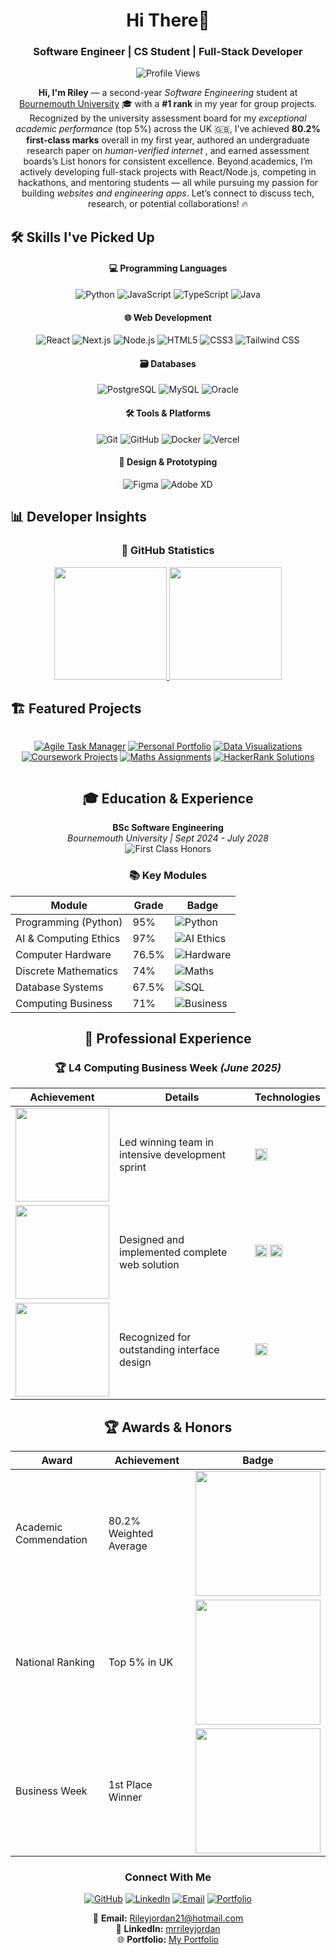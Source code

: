 

<h1 align="center">Hi There👋</h1>
<h3 align="center">Software Engineer | CS Student | Full-Stack Developer</h3>

<p align="center">
  <img src="https://komarev.com/ghpvc/?username=xmrenigmax&label=Profile%20views&color=0e75b6&style=flat" alt="Profile Views"/>
</p>


<p align="center">
  <strong>Hi, I'm Riley</strong> — a second-year <em>Software Engineering</em> student at <a href="https://www.bournemouth.ac.uk/" target="_blank">Bournemouth University</a> 🎓 with a <strong>#1 rank</strong> in my year for group projects. Recognized by the university assessment board for my <em>exceptional academic performance</em> (top 5%) across the UK 🇬🇧, I’ve achieved <strong>80.2% first-class marks</strong> overall in my first year, authored an undergraduate research paper on <em>human-verified internet </em>, and earned assessment boards’s List honors for consistent excellence. Beyond academics, I’m actively developing full-stack projects with React/Node.js, competing in hackathons, and mentoring students — all while pursuing my passion for building <em>websites and engineering apps</em>. Let’s connect to discuss tech, research, or potential collaborations! 🔥
</p>


## 🛠️ Skills I've Picked Up

<div align="center">

#### 💻 Programming Languages
<img src="https://img.shields.io/badge/Python-3776AB?style=for-the-badge&logo=python&logoColor=white" alt="Python">
<img src="https://img.shields.io/badge/JavaScript-F7DF1E?style=for-the-badge&logo=javascript&logoColor=black" alt="JavaScript">
<img src="https://img.shields.io/badge/TypeScript-3178C6?style=for-the-badge&logo=typescript&logoColor=white" alt="TypeScript">
<img src="https://img.shields.io/badge/Java-007396?style=for-the-badge&logo=java&logoColor=white" alt="Java">

#### 🌐 Web Development
<img src="https://img.shields.io/badge/React-61DAFB?style=for-the-badge&logo=react&logoColor=black" alt="React">
<img src="https://img.shields.io/badge/Next.js-000000?style=for-the-badge&logo=next.js&logoColor=white" alt="Next.js">
<img src="https://img.shields.io/badge/Node.js-339933?style=for-the-badge&logo=nodedotjs&logoColor=white" alt="Node.js">
<img src="https://img.shields.io/badge/HTML5-E34F26?style=for-the-badge&logo=html5&logoColor=white" alt="HTML5">
<img src="https://img.shields.io/badge/CSS3-1572B6?style=for-the-badge&logo=css3&logoColor=white" alt="CSS3">
<img src="https://img.shields.io/badge/Tailwind_CSS-06B6D4?style=for-the-badge&logo=tailwind-css&logoColor=white" alt="Tailwind CSS">

#### 🗃️ Databases
<img src="https://img.shields.io/badge/PostgreSQL-4169E1?style=for-the-badge&logo=postgresql&logoColor=white" alt="PostgreSQL">
<img src="https://img.shields.io/badge/MySQL-4479A1?style=for-the-badge&logo=mysql&logoColor=white" alt="MySQL">
<img src="https://img.shields.io/badge/Oracle-47A248?style=for-the-badge&logo=Oracle&logoColor=white" alt="Oracle">

#### 🛠️ Tools & Platforms
<img src="https://img.shields.io/badge/Git-F05032?style=for-the-badge&logo=git&logoColor=white" alt="Git">
<img src="https://img.shields.io/badge/GitHub-181717?style=for-the-badge&logo=github&logoColor=white" alt="GitHub">
<img src="https://img.shields.io/badge/Docker-2496ED?style=for-the-badge&logo=docker&logoColor=white" alt="Docker">
<img src="https://img.shields.io/badge/Vercel-000000?style=for-the-badge&logo=vercel&logoColor=white" alt="Vercel">

#### 🎨 Design & Prototyping
<img src="https://img.shields.io/badge/Figma-F24E1E?style=for-the-badge&logo=figma&logoColor=white" alt="Figma">
<img src="https://img.shields.io/badge/Adobe_XD-FF61F6?style=for-the-badge&logo=adobe-xd&logoColor=white" alt="Adobe XD">

</div>

## 📊 Developer Insights

<div align="center">

### 🚀 GitHub Statistics
<a href="https://github.com/anuraghazra/github-readme-stats">
  <img src="https://github-readme-stats.vercel.app/api?username=xmrenigmax&show_icons=true&theme=vue-dark&hide_border=true&include_all_commits=true&count_private=true" height="180"/>
  <img src="https://github-readme-stats.vercel.app/api/top-langs/?username=xmrenigmax&layout=compact&theme=vue-dark&hide_border=true" height="180"/>
</a>

</div>

## 🏗️ Featured Projects

<div align="center" style="display: grid; grid-template-columns: repeat(auto-fit, minmax(300px, 1fr)); gap: 1rem;">

[![Agile Task Manager](https://github-readme-stats.vercel.app/api/pin/?username=xmrenigmax&repo=AgileTaskManager&theme=vue-dark&hide_border=true)](https://github.com/xmrenigmax/AgileTaskManager)
[![Personal Portfolio](https://github-readme-stats.vercel.app/api/pin/?username=xmrenigmax&repo=MyPortfolio&theme=vue-dark&hide_border=true)](https://github.com/xmrenigmax/MyPortfolio)
[![Data Visualizations](https://github-readme-stats.vercel.app/api/pin/?username=xmrenigmax&repo=DataVisuals&theme=vue-dark&hide_border=true)](https://github.com/xmrenigmax/DataVisuals)
[![Coursework Projects](https://github-readme-stats.vercel.app/api/pin/?username=xmrenigmax&repo=L4_Coursework_Programming&theme=vue-dark&hide_border=true)](https://github.com/xmrenigmax/L4_Coursework_Programming)
[![Maths Assignments](https://github-readme-stats.vercel.app/api/pin/?username=xmrenigmax&repo=L4_MathsAssignmentRepo&theme=vue-dark&hide_border=true)](https://github.com/xmrenigmax/L4_MathsAssignmentRepo)
[![HackerRank Solutions](https://github-readme-stats.vercel.app/api/pin/?username=xmrenigmax&repo=Hackerrank&theme=vue-dark&hide_border=true)](https://github.com/xmrenigmax/Hackerrank)

</div>

<h2 align="center">🎓 Education & Experience</h2>

<div align="center">

**BSc Software Engineering**  
*Bournemouth University | Sept 2024 - July 2028*  
<img src="https://img.shields.io/badge/First_Class-80.17%25-red?style=flat&logo=academicons" alt="First Class Honors">

### 📚 Key Modules
<div align="center">

| Module | Grade | Badge |
|--------|-------|-------|
| Programming (Python) | 95% | <img src="https://img.shields.io/badge/Programming-95%25-3776AB?logo=python&logoColor=white" alt="Python"> |
| AI & Computing Ethics | 97% | <img src="https://img.shields.io/badge/Ethics-97%25-430098?logo=ai&logoColor=white" alt="AI Ethics"> |
| Computer Hardware | 76.5% | <img src="https://img.shields.io/badge/Hardware-76.5%25-00599C?logo=memory&logoColor=white" alt="Hardware"> |
| Discrete Mathematics | 74% | <img src="https://img.shields.io/badge/Maths-74%25-4DC0FF?logo=mathworks&logoColor=white" alt="Maths"> |
| Database Systems | 67.5% | <img src="https://img.shields.io/badge/SQL-67.5%25-4169E1?logo=postgresql&logoColor=white" alt="SQL"> |
| Computing Business | 71% | <img src="https://img.shields.io/badge/Business-71%25-FF9B45?logo=business&logoColor=white" alt="Business"> |

</div>

## 💼 Professional Experience

### 🏆 L4 Computing Business Week *(June 2025)*
<div align="center">

| Achievement | Details | Technologies |
|------------|---------|--------------|
| <img src="https://img.shields.io/badge/1st_Place-30+_Teams-FFD700?style=flat&logo=trophy" width="150"> | Led winning team in intensive development sprint | <img src="https://img.shields.io/badge/SCRUM-FF9B45?logo=agile" height="20"> |
| <img src="https://img.shields.io/badge/Full_Stack-Project-61DAFB?style=flat&logo=stackoverflow" width="150"> | Designed and implemented complete web solution | <img src="https://img.shields.io/badge/React-61DAFB?logo=react" height="20"> <img src="https://img.shields.io/badge/PostgreSQL-4169E1?logo=postgresql" height="20"> |
| <img src="https://img.shields.io/badge/UI/UX-Excellence-F24E1E?style=flat&logo=figma" width="150"> | Recognized for outstanding interface design | <img src="https://img.shields.io/badge/Figma-F24E1E?logo=figma" height="20"> |

</div>

## 🏆 Awards & Honors
<div align="center">

| Award | Achievement | Badge |
|-------|-------------|-------|
| Academic Commendation | 80.2% Weighted Average | <img src="https://img.shields.io/badge/Academic_Excellence-80.2%25-blueviolet?logo=graduation-cap" width="200"> |
| National Ranking | Top 5% in UK | <img src="https://img.shields.io/badge/Top_5%25_Nationally-UK-brightgreen?logo=award" width="200"> |
| Business Week | 1st Place Winner | <img src="https://img.shields.io/badge/Competition_Winner-Gold-FFD700?logo=trophy" width="200"> |

</div>

### Connect With Me

<div align="center">
  
[![GitHub](https://img.shields.io/badge/GitHub-100000?style=for-the-badge&logo=github&logoColor=white)](https://github.com/xmrenigmax)
[![LinkedIn](https://img.shields.io/badge/LinkedIn-0077B5?style=for-the-badge&logo=linkedin&logoColor=white)](https://uk.linkedin.com/in/mrrileyjordan)
[![Email](https://img.shields.io/badge/Email-D14836?style=for-the-badge&logo=gmail&logoColor=white)](mailto:Rileyjordan21@hotmail.com)
[![Portfolio](https://img.shields.io/badge/Portfolio-%23000000.svg?style=for-the-badge&logo=vercel&logoColor=white)](https://my-portfolio-gold-five-45.vercel.app/)

</div>

📧 **Email:** [Rileyjordan21@hotmail.com](mailto:Rileyjordan21@hotmail.com)  
🔗 **LinkedIn:** [mrrileyjordan](https://uk.linkedin.com/in/mrrileyjordan)  
🌐 **Portfolio:** [My Portfolio](https://my-portfolio-gold-five-45.vercel.app/)
